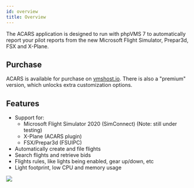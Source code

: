 ```yaml
---
id: overview
title: Overview
---
```


The ACARS application is designed to run with phpVMS 7 to automatically report
your pilot reports from the new Microsoft Flight Simulator, Prepar3d, FSX and
X-Plane.

## Purchase

ACARS is available for purchase on
[vmshost.io](https://vmshost.io/cart.php?gid=6). There is also a "premium"
version, which unlocks extra customization options.

## Features

- Support for:
  - Microsoft Flight Simulator 2020 (SimConnect) (Note: still under testing)
  - X-Plane (ACARS plugin)
  - FSX/Prepar3d (FSUIPC)
- Automatically create and file flights
- Search flights and retrieve bids
- Flights rules, like lights being enabled, gear up/down, etc
- Light footprint, low CPU and memory usage

![](img/activeflight.png)
